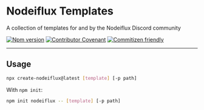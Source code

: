 # Nodeiflux Templates

A collection of templates for and by the Nodeiflux Discord community


[![Npm version](https://img.shields.io/npm/v/create-nodeiflux)](https://www.npmjs.com/package/create-nodeiflux)
[![Contributor Covenant](https://img.shields.io/badge/Contributor%20Covenant-2.1-4baaaa.svg)](code_of_conduct.md)
[![Commitizen friendly](https://img.shields.io/badge/commitizen-friendly-brightgreen.svg)](http://commitizen.github.io/cz-cli/)

---

## Usage

```sh
npx create-nodeiflux@latest [template] [-p path]
```

With `npm init`:

```sh
npm init nodeiflux -- [template] [-p path]
```
